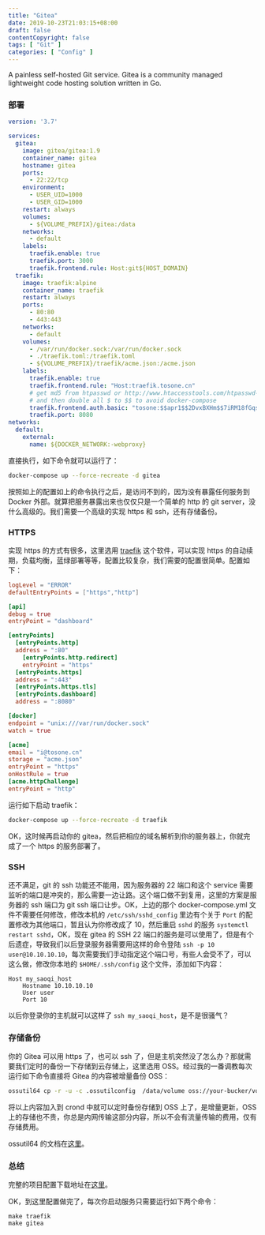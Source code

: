 ```yaml
---
title: "Gitea"
date: 2019-10-23T21:03:15+08:00
draft: false
contentCopyright: false
tags: [ "Git" ]
categories: [ "Config" ]
---
```


A painless self-hosted Git service. Gitea is a community managed lightweight code hosting solution written in Go.

<!--more-->

### 部署

``` yaml
version: '3.7'

services:
  gitea:
    image: gitea/gitea:1.9
    container_name: gitea
    hostname: gitea
    ports:
      - 22:22/tcp
    environment:
      - USER_UID=1000
      - USER_GID=1000
    restart: always
    volumes:
      - ${VOLUME_PREFIX}/gitea:/data
    networks:
      - default
    labels:
      traefik.enable: true
      traefik.port: 3000
      traefik.frontend.rule: Host:git${HOST_DOMAIN}
  traefik:
    image: traefik:alpine
    container_name: traefik
    restart: always
    ports:
      - 80:80
      - 443:443
    networks:
      - default
    volumes:
      - /var/run/docker.sock:/var/run/docker.sock
      - ./traefik.toml:/traefik.toml
      - ${VOLUME_PREFIX}/traefik/acme.json:/acme.json
    labels:
      traefik.enable: true
      traefik.frontend.rule: "Host:traefik.tosone.cn"
      # get md5 from htpasswd or http://www.htaccesstools.com/htpasswd-generator/
      # and then double all $ to $$ to avoid docker-compose 
      traefik.frontend.auth.basic: "tosone:$$apr1$$2DvxBXHm$$7iRM18fGqs30h2r0gDZK0/"
      traefik.port: 8080
networks:
  default:
    external:
      name: ${DOCKER_NETWORK:-webproxy}
```

直接执行，如下命令就可以运行了：

``` bash
docker-compose up --force-recreate -d gitea
```

按照如上的配置如上的命令执行之后，是访问不到的，因为没有暴露任何服务到 Docker 外部。就算把服务暴露出来也仅仅只是一个简单的 http 的 git server，没什么高级的。我们需要一个高级的实现 https 和 ssh，还有存储备份。

### HTTPS

实现 https 的方式有很多，这里选用 [traefik](https://traefik.io/) 这个软件，可以实现 https 的自动续期，负载均衡，蓝绿部署等等，配置比较复杂，我们需要的配置很简单。配置如下：

``` toml
logLevel = "ERROR"
defaultEntryPoints = ["https","http"]

[api]
debug = true
entryPoint = "dashboard"

[entryPoints]
  [entryPoints.http]
  address = ":80"
    [entryPoints.http.redirect]
    entryPoint = "https"
  [entryPoints.https]
  address = ":443"
  [entryPoints.https.tls]
  [entryPoints.dashboard]
  address = ":8080"

[docker]
endpoint = "unix:///var/run/docker.sock"
watch = true

[acme]
email = "i@tosone.cn"
storage = "acme.json"
entryPoint = "https"
onHostRule = true
[acme.httpChallenge]
entryPoint = "http"
```

运行如下启动 traefik：

``` bash
docker-compose up --force-recreate -d traefik
```

OK，这时候再启动你的 gitea，然后把相应的域名解析到你的服务器上，你就完成了一个 https 的服务部署了。

### SSH

还不满足，git 的 ssh 功能还不能用，因为服务器的 22 端口和这个 service 需要监听的端口是冲突的，那么需要一边让路。这个端口做不到复用，这里的方案是服务器的 ssh 端口为 git ssh 端口让步。OK，上边的那个 docker-compose.yml 文件不需要任何修改，修改本机的 `/etc/ssh/sshd_config` 里边有个关于 `Port` 的配置修改为其他端口，暂且认为你修改成了 10，然后重启 `sshd` 的服务 `systemctl restart sshd`，OK，现在 gitea 的 SSH 22 端口的服务是可以使用了，但是有个后遗症，导致我们以后登录服务器需要用这样的命令登陆 `ssh -p 10 user@10.10.10.10`，每次需要我们手动指定这个端口号，有些人会受不了，可以这么做，修改你本地的 `$HOME/.ssh/config` 这个文件，添加如下内容：

```
Host my_saoqi_host
    Hostname 10.10.10.10
    User user
    Port 10
```

以后你登录你的主机就可以这样了 `ssh my_saoqi_host`，是不是很骚气？

### 存储备份

你的 Gitea 可以用 https 了，也可以 ssh 了，但是主机突然没了怎么办？那就需要我们定时的备份一下存储到云存储上，这里选用 OSS。经过我的一番调教每次运行如下命令直接将 Gitea 的内容被增量备份 OSS：

``` bash
ossutil64 cp -r -u -c .ossutilconfig  /data/volume oss://your-bucker/volume
```

将以上内容加入到 crond 中就可以定时备份存储到 OSS 上了，是增量更新，OSS 上的存储也不贵，你总是内网传输这部分内容，所以不会有流量传输的费用，仅有存储费用。

ossutil64 的文档在[这里](https://www.alibabacloud.com/help/zh/doc-detail/50452.htm)。

### 总结

完整的项目配置下载地址在[这里](https://tc.tosone.cn/gitea.tar.gz)。

OK，到这里配置做完了，每次你启动服务只需要运行如下两个命令：

```
make traefik
make gitea
```

